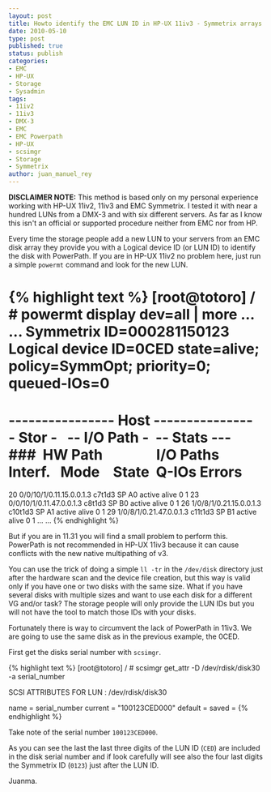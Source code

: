 ```yaml
---
layout: post
title: Howto identify the EMC LUN ID in HP-UX 11iv3 - Symmetrix arrays
date: 2010-05-10
type: post
published: true
status: publish
categories:
- EMC
- HP-UX
- Storage
- Sysadmin
tags:
- 11iv2
- 11iv3
- DMX-3
- EMC
- EMC Powerpath
- HP-UX
- scsimgr
- Storage
- Symmetrix
author: juan_manuel_rey
---
```


**DISCLAIMER NOTE:** This method is based only on my personal experience working with HP-UX 11iv2, 11iv3 and EMC Symmetrix. I tested it with near a hundred LUNs from a DMX-3 and with six different servers. As far as I know this isn't an official or supported procedure neither from EMC nor from HP.

Every time the storage people add a new LUN to your servers from an EMC disk array they provide you with a Logical device ID (or LUN ID) to identify the disk with PowerPath. If you are in HP-UX 11iv2 no problem here, just run a simple `powermt` command and look for the new LUN.

{% highlight text %}
[root@totoro] / # powermt display dev=all | more
...
...
Symmetrix ID=000281150123
Logical device ID=0CED
state=alive; policy=SymmOpt; priority=0; queued-IOs=0
==============================================================================
---------------- Host ---------------   - Stor -   -- I/O Path -  -- Stats ---
###  HW Path                I/O Paths    Interf.   Mode    State  Q-IOs Errors
==============================================================================
20 0/0/10/1/0.11.15.0.0.1.3 c7t1d3 SP A0 active alive 0 1
23 0/0/10/1/0.11.47.0.0.1.3 c8t1d3 SP B0 active alive 0 1
26 1/0/8/1/0.21.15.0.0.1.3 c10t1d3 SP A1 active alive 0 1
29 1/0/8/1/0.21.47.0.0.1.3 c11t1d3 SP B1 active alive 0 1
...
...
{% endhighlight %}

But if you are in 11.31 you will find a small problem to perform this. PowerPath is not recommended in HP-UX 11iv3 because it can cause conflicts with the new native multipathing of v3.

You can use the trick of doing a simple `ll -tr` in the `/dev/disk` directory just after the hardware scan and the device file creation, but this way is valid only if you have one or two disks with the same size. What if you have several disks with multiple sizes and want to use each disk for a different VG and/or task? The storage people will only provide the LUN IDs but you will not have the tool to match those IDs with your disks.

Fortunately there is way to circumvent the lack of PowerPath in 11iv3. We are going to use the same disk as in the previous example, the 0CED.

First get the disks serial number with `scsimgr`.

{% highlight text %}
[root@totoro] / # scsimgr get_attr -D /dev/rdisk/disk30 -a serial_number

 SCSI ATTRIBUTES FOR LUN : /dev/rdisk/disk30

name = serial_number
current = "100123CED000"
default =
saved =
{% endhighlight %}

Take note of the serial number `100123CED000`.

As you can see the last the last three digits of the LUN ID (`CED`) are included in the disk serial number and if look carefully will see also the four last digits the Symmetrix ID (`0123`) just after the LUN ID.

Juanma.
